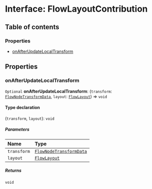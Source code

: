 # Interface: FlowLayoutContribution

## Table of contents

### Properties

* [onAfterUpdateLocalTransform](/auto-docs/free-layout-editor/interfaces/FlowLayoutContribution.md#onafterupdatelocaltransform)

## Properties

### onAfterUpdateLocalTransform

`Optional` **onAfterUpdateLocalTransform**: (`transform`: [`FlowNodeTransformData`](/auto-docs/free-layout-editor/classes/FlowNodeTransformData.md), `layout`: [`FlowLayout`](/auto-docs/free-layout-editor/variables/FlowLayout-1.md)) => `void`

#### Type declaration

(`transform`, `layout`): `void`

##### Parameters

| Name | Type |
| :------ | :------ |
| `transform` | [`FlowNodeTransformData`](/auto-docs/free-layout-editor/classes/FlowNodeTransformData.md) |
| `layout` | [`FlowLayout`](/auto-docs/free-layout-editor/variables/FlowLayout-1.md) |

##### Returns

`void`
